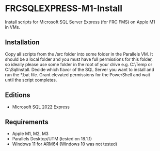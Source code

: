 # FRCSQLEXPRESS-M1-Install
Install scripts for Microsoft SQL Server Express (for FRC FMS) on Apple M1 in VMs.

## Installation
Copy all scripts from the /src folder into some folder in the Parallels VM. It should be a local folder and you must have full permissions for this folder, so ideally please use some folder in the root of your drive e.g. C:\Temp or C:\SqlInstall. Decide which flavor of the SQL Server you want to install and run the *.bat file. Grant elevated permissions for the PowerShell and wait until the script completes. 

## Editions
- Microsoft SQL 2022 Express

## Requirements
- Apple M1, M2, M3
- Parallels Desktop/UTM (tested on 18.1.1)
- Windows 11 for ARM64 (Windows 10 was not tested)